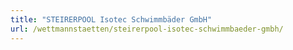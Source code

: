 ```yaml
---
title: "STEIRERPOOL Isotec Schwimmbäder GmbH"
url: /wettmannstaetten/steirerpool-isotec-schwimmbaeder-gmbh/
---
```

